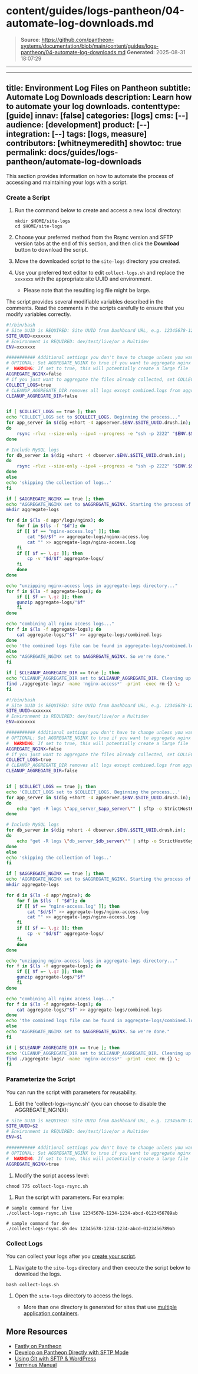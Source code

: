 # content/guides/logs-pantheon/04-automate-log-downloads.md

> **Source**: https://github.com/pantheon-systems/documentation/blob/main/content/guides/logs-pantheon/04-automate-log-downloads.md
> **Generated**: 2025-08-31 18:07:29

---

---
title: Environment Log Files on Pantheon
subtitle: Automate Log Downloads
description: Learn how to automate your log downloads.
contenttype: [guide]
innav: [false]
categories: [logs]
cms: [--]
audience: [development]
product: [--]
integration: [--]
tags: [logs, measure]
contributors: [whitneymeredith]
showtoc: true
permalink: docs/guides/logs-pantheon/automate-log-downloads
---

This section provides information on how to automate the process of accessing and maintaining your logs with a script.

### Create a Script

1. Run the command below to create and access a new local directory:

    ```bash{promptUser: user}
    mkdir $HOME/site-logs
    cd $HOME/site-logs
    ```

1. Choose your preferred method from the Rsync version and SFTP version tabs at the end of this section, and then click the **Download** button to download the script. 

1. Move the downloaded script to the `site-logs` directory you created.

1. Use your preferred text editor to edit `collect-logs.sh` and replace the `xxxxxxx` with the appropriate site UUID and environment.

    - Please note that the resulting log file might be large.

<Alert title="Note"  type="info" >

The script provides several modifiable variables described in the comments.
Read the comments in the scripts carefully to ensure that you modify variables correctly.

</Alert>

  <TabList>

  <Tab title="Rsync version" id="rsync-ver" active={true}>

  <Download file="collect-logs-rsync.sh" />

  ```bash
  #!/bin/bash
  # Site UUID is REQUIRED: Site UUID from Dashboard URL, e.g. 12345678-1234-1234-abcd-0123456789ab
  SITE_UUID=xxxxxxx
  # Environment is REQUIRED: dev/test/live/or a Multidev
  ENV=xxxxxxx

  ########### Additional settings you don't have to change unless you want to ###########
  # OPTIONAL: Set AGGREGATE_NGINX to true if you want to aggregate nginx logs.
  #  WARNING: If set to true, this will potentially create a large file
  AGGREGATE_NGINX=false
  # if you just want to aggregate the files already collected, set COLLECT_LOGS to FALSE
  COLLECT_LOGS=true
  # CLEANUP_AGGREGATE_DIR removes all logs except combined.logs from aggregate-logs directory.
  CLEANUP_AGGREGATE_DIR=false


  if [ $COLLECT_LOGS == true ]; then
  echo "COLLECT_LOGS set to $COLLECT_LOGS. Beginning the process..."
  for app_server in $(dig +short -4 appserver.$ENV.$SITE_UUID.drush.in);
  do
      rsync -rlvz --size-only --ipv4 --progress -e "ssh -p 2222" "$ENV.$SITE_UUID@$app_server:logs" "app_server_$app_server"
  done

  # Include MySQL logs
  for db_server in $(dig +short -4 dbserver.$ENV.$SITE_UUID.drush.in);
  do
      rsync -rlvz --size-only --ipv4 --progress -e "ssh -p 2222" "$ENV.$SITE_UUID@$db_server:logs" "db_server_$db_server"
  done
  else
  echo 'skipping the collection of logs..'
  fi

  if [ $AGGREGATE_NGINX == true ]; then
  echo "AGGREGATE_NGINX set to $AGGREGATE_NGINX. Starting the process of combining nginx-access logs..."
  mkdir aggregate-logs

  for d in $(ls -d app*/logs/nginx); do
      for f in $(ls -f "$d"); do
      if [[ $f == "nginx-access.log" ]]; then
          cat "$d/$f" >> aggregate-logs/nginx-access.log
          cat "" >> aggregate-logs/nginx-access.log
      fi
      if [[ $f =~ \.gz ]]; then
          cp -v "$d/$f" aggregate-logs/
      fi
      done
  done

  echo "unzipping nginx-access logs in aggregate-logs directory..."
  for f in $(ls -f aggregate-logs); do
      if [[ $f =~ \.gz ]]; then
      gunzip aggregate-logs/"$f"
      fi
  done

  echo "combining all nginx access logs..."
  for f in $(ls -f aggregate-logs); do
      cat aggregate-logs/"$f" >> aggregate-logs/combined.logs
  done
  echo 'the combined logs file can be found in aggregate-logs/combined.logs'
  else
  echo "AGGREGATE_NGINX set to $AGGREGATE_NGINX. So we're done."
  fi

  if [ $CLEANUP_AGGREGATE_DIR == true ]; then
  echo "CLEANUP_AGGREGATE_DIR set to $CLEANUP_AGGREGATE_DIR. Cleaning up the aggregate-logs directory"
  find ./aggregate-logs/ -name 'nginx-access*' -print -exec rm {} \;
  fi  
  ```

  </Tab>

  <Tab title="SFTP version" id="sftp-ver">
  
  <Download file="collect-logs-sftp.sh" />

  ```bash
  #!/bin/bash
  # Site UUID is REQUIRED: Site UUID from Dashboard URL, e.g. 12345678-1234-1234-abcd-0123456789ab
  SITE_UUID=xxxxxxx
  # Environment is REQUIRED: dev/test/live/or a Multidev
  ENV=xxxxxxx

  ########### Additional settings you don't have to change unless you want to ###########
  # OPTIONAL: Set AGGREGATE_NGINX to true if you want to aggregate nginx logs.
  #  WARNING: If set to true, this will potentially create a large file
  AGGREGATE_NGINX=false
  # if you just want to aggregate the files already collected, set COLLECT_LOGS to FALSE
  COLLECT_LOGS=true
  # CLEANUP_AGGREGATE_DIR removes all logs except combined.logs from aggregate-logs directory.
  CLEANUP_AGGREGATE_DIR=false


  if [ $COLLECT_LOGS == true ]; then
  echo 'COLLECT_LOGS set to $COLLECT_LOGS. Beginning the process...'
  for app_server in $(dig +short -4 appserver.$ENV.$SITE_UUID.drush.in);
  do
      echo "get -R logs \"app_server_$app_server\"" | sftp -o StrictHostKeyChecking=no -o Port=2222 "$ENV.$SITE_UUID@$app_server"
  done

  # Include MySQL logs
  for db_server in $(dig +short -4 dbserver.$ENV.$SITE_UUID.drush.in);
  do
      echo "get -R logs \"db_server_$db_server\"" | sftp -o StrictHostKeyChecking=no -o Port=2222 "$ENV.$SITE_UUID@$db_server"
  done
  else
  echo 'skipping the collection of logs..'
  fi

  if [ $AGGREGATE_NGINX == true ]; then
  echo 'AGGREGATE_NGINX set to $AGGREGATE_NGINX. Starting the process of combining nginx-access logs...'
  mkdir aggregate-logs

  for d in $(ls -d app*/nginx); do
      for f in $(ls -f "$d"); do
      if [[ $f == "nginx-access.log" ]]; then
          cat "$d/$f" >> aggregate-logs/nginx-access.log
          cat "" >> aggregate-logs/nginx-access.log
      fi
      if [[ $f =~ \.gz ]]; then
          cp -v "$d/$f" aggregate-logs/
      fi
      done
  done

  echo "unzipping nginx-access logs in aggregate-logs directory..."
  for f in $(ls -f aggregate-logs); do
      if [[ $f =~ \.gz ]]; then
      gunzip aggregate-logs/"$f"
      fi
  done

  echo "combining all nginx access logs..."
  for f in $(ls -f aggregate-logs); do
      cat aggregate-logs/"$f" >> aggregate-logs/combined.logs
  done
  echo 'the combined logs file can be found in aggregate-logs/combined.logs'
  else
  echo "AGGREGATE_NGINX set to $AGGREGATE_NGINX. So we're done."
  fi

  if [ $CLEANUP_AGGREGATE_DIR == true ]; then
  echo 'CLEANUP_AGGREGATE_DIR set to $CLEANUP_AGGREGATE_DIR. Cleaning up the aggregate-logs directory'
  find ./aggregate-logs/ -name 'nginx-access*' -print -exec rm {} \;
  fi
  ```

  </Tab>

  </TabList>

### Parameterize the Script

You can run the script with parameters for reusability.

1. Edit the 'collect-logs-rsync.sh' (you can choose to disable the AGGREGATE_NGINX):
  
  ```bash
  # Site UUID is REQUIRED: Site UUID from Dashboard URL, e.g. 12345678-1234-1234-abcd-0123456789ab
  SITE_UUID=$2
  # Environment is REQUIRED: dev/test/live/or a Multidev
  ENV=$1

  ########### Additional settings you don't have to change unless you want to ###########
  # OPTIONAL: Set AGGREGATE_NGINX to true if you want to aggregate nginx logs.
  #  WARNING: If set to true, this will potentially create a large file
  AGGREGATE_NGINX=true
  ```
  
1. Modify the script access level:
  
  ```bash{promptUser:user}
  chmod 775 collect-logs-rsync.sh
  ```
  
1. Run the script with parameters. For example:
  
  ```bash{promptUser:user}
  # sample command for live
  ./collect-logs-rsync.sh live 12345678-1234-1234-abcd-0123456789ab
  
  # sample command for dev
  ./collect-logs-rsync.sh dev 12345678-1234-1234-abcd-0123456789ab
  ```

### Collect Logs

You can collect your logs after you [create your script](/guides/logs-pantheon/automate-log-downloads#create-a-script).

1. Navigate to the `site-logs` directory and then execute the script below to download the logs.

  ```bash{promptUser:user}
  bash collect-logs.sh
  ```

1. Open the `site-logs` directory to access the logs.

    - More than one directory is generated for sites that use [multiple application containers](/application-containers#multiple-application-containers).

## More Resources

- [Fastly on Pantheon](/guides/fastly-pantheon)
- [Develop on Pantheon Directly with SFTP Mode](/guides/sftp)
- [Using Git with SFTP & WordPress](/guides/wordpress-git/)
- [Terminus Manual](/terminus)
